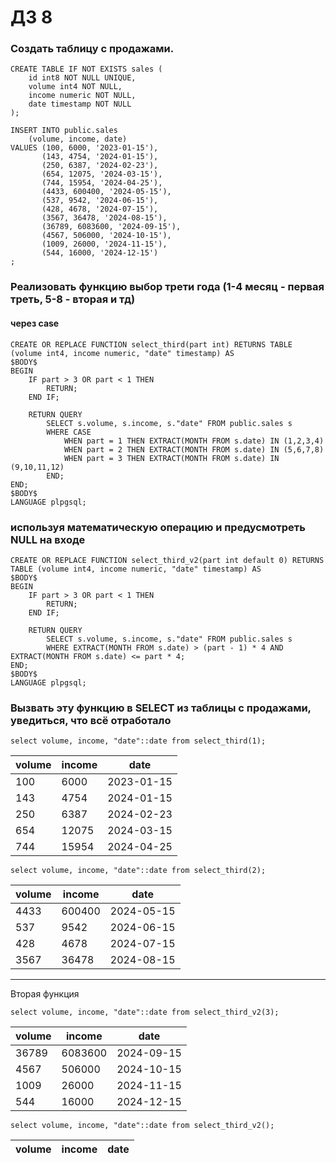 # ДЗ 8

### Создать таблицу с продажами.

```postgresql
CREATE TABLE IF NOT EXISTS sales (
	id int8 NOT NULL UNIQUE,
	volume int4 NOT NULL,
	income numeric NOT NULL,
	date timestamp NOT NULL
);

INSERT INTO public.sales
    (volume, income, date)
VALUES (100, 6000, '2023-01-15'),
       (143, 4754, '2024-01-15'),
       (250, 6387, '2024-02-23'),
       (654, 12075, '2024-03-15'),
       (744, 15954, '2024-04-25'),
       (4433, 600400, '2024-05-15'),
       (537, 9542, '2024-06-15'),
       (428, 4678, '2024-07-15'),
       (3567, 36478, '2024-08-15'),
       (36789, 6083600, '2024-09-15'),
       (4567, 506000, '2024-10-15'),
       (1009, 26000, '2024-11-15'),
       (544, 16000, '2024-12-15')
;
```

### Реализовать функцию выбор трети года (1-4 месяц - первая треть, 5-8 - вторая и тд)
   
#### через case

```postgresql
CREATE OR REPLACE FUNCTION select_third(part int) RETURNS TABLE (volume int4, income numeric, "date" timestamp) AS
$BODY$
BEGIN
	IF part > 3 OR part < 1 THEN
		RETURN;
	END IF;

	RETURN QUERY 
		SELECT s.volume, s.income, s."date" FROM public.sales s
		WHERE CASE
			WHEN part = 1 THEN EXTRACT(MONTH FROM s.date) IN (1,2,3,4)
			WHEN part = 2 THEN EXTRACT(MONTH FROM s.date) IN (5,6,7,8)
			WHEN part = 3 THEN EXTRACT(MONTH FROM s.date) IN (9,10,11,12)
		END;
END;
$BODY$
LANGUAGE plpgsql;
```


### используя математическую операцию  и предусмотреть NULL на входе

```postgresql
CREATE OR REPLACE FUNCTION select_third_v2(part int default 0) RETURNS TABLE (volume int4, income numeric, "date" timestamp) AS
$BODY$
BEGIN
	IF part > 3 OR part < 1 THEN
		RETURN;
	END IF;

	RETURN QUERY 
		SELECT s.volume, s.income, s."date" FROM public.sales s
		WHERE EXTRACT(MONTH FROM s.date) > (part - 1) * 4 AND EXTRACT(MONTH FROM s.date) <= part * 4;
END;
$BODY$
LANGUAGE plpgsql;
```

### Вызвать эту функцию в SELECT из таблицы с продажами, уведиться, что всё отработало

```postgresql
select volume, income, "date"::date from select_third(1);
```

| volume | income | date       |
|--------|--------|------------|
| 100    | 6000   | 2023-01-15 |
| 143    | 4754   | 2024-01-15 |
| 250    | 6387   | 2024-02-23 |
| 654    | 12075  | 2024-03-15 |
| 744    | 15954  | 2024-04-25 |

```postgresql
select volume, income, "date"::date from select_third(2);
```

| volume | income | date       |
|--------|--------|------------|
| 4433   | 600400 | 2024-05-15 |
| 537    | 9542   | 2024-06-15 |
| 428    | 4678   | 2024-07-15 |
| 3567   | 36478  | 2024-08-15 |

-----

Вторая функция

```postgresql
select volume, income, "date"::date from select_third_v2(3);
```

| volume | income  | date       |
|--------|---------|------------|
| 36789  | 6083600 | 2024-09-15 |
| 4567   | 506000  | 2024-10-15 |
| 1009   | 26000   | 2024-11-15 |
| 544    | 16000   | 2024-12-15 |

```postgresql
select volume, income, "date"::date from select_third_v2();
```

| volume | income  | date       |
|--------|---------|------------|